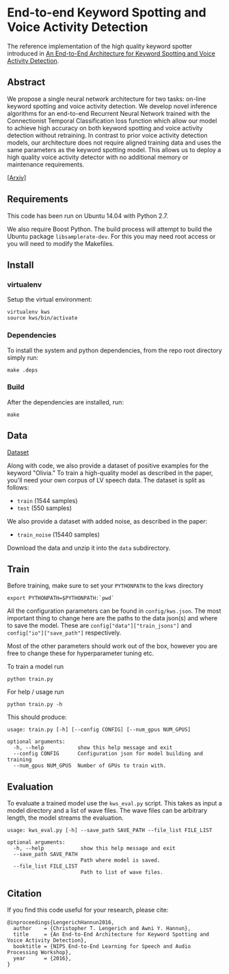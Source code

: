 # End-to-end Keyword Spotting and Voice Activity Detection

The reference implementation of the high quality keyword spotter introduced in [An End-to-End Architecture for Keyword
Spotting and Voice Activity Detection](https://arxiv.org/abs/1611.09405).

## Abstract

We propose a single neural network architecture for two tasks: on-line keyword
spotting and voice activity detection. We develop novel inference algorithms
for an end-to-end Recurrent Neural Network trained with the Connectionist
Temporal Classification loss function which allow our model to achieve high
accuracy on both keyword spotting and voice activity detection without
retraining. In contrast to prior voice activity detection models, our
architecture does not require aligned training data and uses the same
parameters as the keyword spotting model. This allows us to deploy a high
quality voice activity detector with no additional memory or maintenance
requirements.

[[Arxiv]](https://arxiv.org/abs/1611.09405)

## Requirements
This code has been run on Ubuntu 14.04 with Python 2.7.

We also require Boost Python. The build process will attempt to build the
Ubuntu package `libsamplerate-dev`. For this you may need root access or you
will need to modify the Makefiles.

## Install

### virtualenv

Setup the virtual environment:

```
virtualenv kws
source kws/bin/activate
```

### Dependencies

To install the system and python dependencies, from the repo root directory simply run:

```
make .deps
```

### Build

After the dependencies are installed, run:

```
make
```

## Data

[Dataset](https://drive.google.com/file/d/1wjJ7PYEJ8zFCoO6IEYaJyhxT266V1TKt/view?usp=sharing)

Along with code, we also provide a dataset of positive examples for the keyword "Olivia." To train a high-quality model as described in the paper, you'll need your own corpus of LV speech data. The dataset is split as follows:

* `train` (1544 samples)
* `test` (550 samples)

We also provide a dataset with added noise, as described in the paper:

* `train_noise` (15440 samples)

Download the data and unzip it into the `data` subdirectory.

## Train

Before training, make sure to set your `PYTHONPATH` to the kws directory
```
export PYTHONPATH=$PYTHONPATH:`pwd`
```

All the configuration parameters can be found in `config/kws.json`. The most
important thing to change here are the paths to the data json(s) and where to
save the model. These are `config["data"]["train_jsons"]` and
`config["io"]["save_path"]` respectively.

Most of the other parameters should work out of the box, however you are free
to change these for hyperparameter tuning etc.

To train a model run
```
python train.py
```

For help / usage run

```
python train.py -h
```

This should produce:

```
usage: train.py [-h] [--config CONFIG] [--num_gpus NUM_GPUS]

optional arguments:
  -h, --help           show this help message and exit
  --config CONFIG      Configuration json for model building and training
  --num_gpus NUM_GPUS  Number of GPUs to train with.
```

## Evaluation

To evaluate a trained model use the `kws_eval.py` script. This takes as input a
model directory and a list of wave files. The wave files can be arbitrary
length, the model streams the evaluation.

```
usage: kws_eval.py [-h] --save_path SAVE_PATH --file_list FILE_LIST

optional arguments:
  -h, --help            show this help message and exit
  --save_path SAVE_PATH
                        Path where model is saved.
  --file_list FILE_LIST
                        Path to list of wave files.
```

## Citation

If you find this code useful for your research, please cite:
```
@inproceedings{LengerichHannun2016,
  author    = {Christopher T. Lengerich and Awni Y. Hannun},
  title     = {An End-to-End Architecture for Keyword Spotting and Voice Activity Detection},
  booktitle = {NIPS End-to-End Learning for Speech and Audio Processing Workshop},
  year      = {2016},
}
